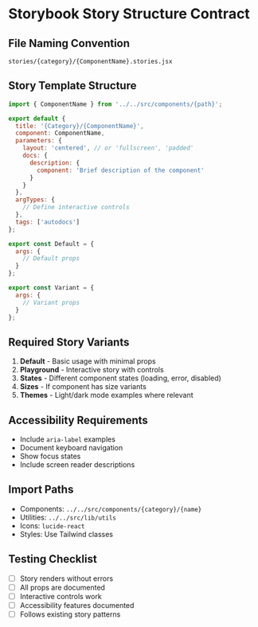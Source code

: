 # Storybook Story Structure Contract

## File Naming Convention
```
stories/{category}/{ComponentName}.stories.jsx
```

## Story Template Structure
```javascript
import { ComponentName } from '../../src/components/{path}';

export default {
  title: '{Category}/{ComponentName}',
  component: ComponentName,
  parameters: {
    layout: 'centered', // or 'fullscreen', 'padded'
    docs: {
      description: {
        component: 'Brief description of the component'
      }
    }
  },
  argTypes: {
    // Define interactive controls
  },
  tags: ['autodocs']
};

export const Default = {
  args: {
    // Default props
  }
};

export const Variant = {
  args: {
    // Variant props
  }
};
```

## Required Story Variants
1. **Default** - Basic usage with minimal props
2. **Playground** - Interactive story with controls
3. **States** - Different component states (loading, error, disabled)
4. **Sizes** - If component has size variants
5. **Themes** - Light/dark mode examples where relevant

## Accessibility Requirements
- Include `aria-label` examples
- Document keyboard navigation
- Show focus states
- Include screen reader descriptions

## Import Paths
- Components: `../../src/components/{category}/{name}`
- Utilities: `../../src/lib/utils`
- Icons: `lucide-react`
- Styles: Use Tailwind classes

## Testing Checklist
- [ ] Story renders without errors
- [ ] All props are documented
- [ ] Interactive controls work
- [ ] Accessibility features documented
- [ ] Follows existing story patterns